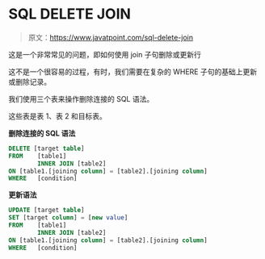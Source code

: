 # SQL DELETE JOIN

> 原文：<https://www.javatpoint.com/sql-delete-join>

这是一个非常常见的问题，即如何使用 join 子句删除或更新行

这不是一个很容易的过程，有时，我们需要在复杂的 WHERE 子句的基础上更新或删除记录。

我们使用三个表来操作删除连接的 SQL 语法。

这些表是表 1、表 2 和目标表。

**删除连接的 SQL 语法**

```sql
DELETE [target table]
FROM    [table1]
        INNER JOIN [table2]
ON [table1.[joining column] = [table2].[joining column]
WHERE   [condition]

```

**更新语法**

```sql
UPDATE [target table]
SET [target column] = [new value]
FROM    [table1]
        INNER JOIN [table2]
ON [table1.[joining column] = [table2].[joining column]
WHERE   [condition]

```